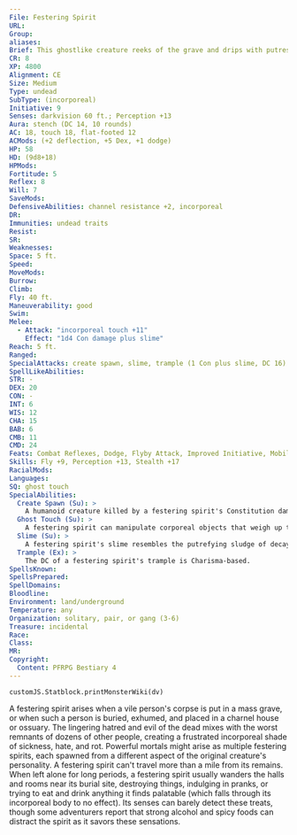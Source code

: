 ```yaml
---
File: Festering Spirit
URL: 
Group: 
aliases: 
Brief: This ghostlike creature reeks of the grave and drips with putrescent goo.
CR: 8
XP: 4800
Alignment: CE
Size: Medium
Type: undead
SubType: (incorporeal)
Initiative: 9
Senses: darkvision 60 ft.; Perception +13
Aura: stench (DC 14, 10 rounds)
AC: 18, touch 18, flat-footed 12
ACMods: (+2 deflection, +5 Dex, +1 dodge)
HP: 58
HD: (9d8+18)
HPMods: 
Fortitude: 5
Reflex: 8
Will: 7
SaveMods: 
DefensiveAbilities: channel resistance +2, incorporeal
DR: 
Immunities: undead traits
Resist: 
SR: 
Weaknesses: 
Space: 5 ft.
Speed: 
MoveMods: 
Burrow: 
Climb: 
Fly: 40 ft.
Maneuverability: good
Swim: 
Melee: 
  - Attack: "incorporeal touch +11"
    Effect: "1d4 Con damage plus slime"
Reach: 5 ft.
Ranged: 
SpecialAttacks: create spawn, slime, trample (1 Con plus slime, DC 16)
SpellLikeAbilities: 
STR: -
DEX: 20
CON: -
INT: 6
WIS: 12
CHA: 15
BAB: 6
CMB: 11
CMD: 24
Feats: Combat Reflexes, Dodge, Flyby Attack, Improved Initiative, Mobility
Skills: Fly +9, Perception +13, Stealth +17
RacialMods: 
Languages: 
SQ: ghost touch
SpecialAbilities:
  Create Spawn (Su): >
    A humanoid creature killed by a festering spirit's Constitution damage becomes a festering spirit under the control of its killer in 1d4 days. Giving the corpse a proper burial (or cremation) prevents it from becoming a festering spirit.
  Ghost Touch (Su): >
    A festering spirit can manipulate corporeal objects that weigh up to 25 pounds as if those objects had the ghost touch special ability.
  Slime (Su): >
    A festering spirit's slime resembles the putrefying sludge of decaying corpses. Any creature that is hit by the spirit's incorporeal touch attack, passes through its square, or hits it with a natural weapon or unarmed strike must attempt a DC 16 Fortitude save. On a failure, the creature is nauseated for 1d4 rounds, and on a success the creature is staggered for 1 round. A festering spirit's slime persists on objects and creatures for 1d10 minutes but has no harmful effect after its initial contact. Creatures immune to poison or disease are immune to this ability. The save DC is Charisma-based.
  Trample (Ex): >
    The DC of a festering spirit's trample is Charisma-based.
SpellsKnown: 
SpellsPrepared: 
SpellDomains: 
Bloodline: 
Environment: land/underground
Temperature: any
Organization: solitary, pair, or gang (3-6)
Treasure: incidental
Race: 
Class: 
MR: 
Copyright:
  Content: PFRPG Bestiary 4
---
```

```dataviewjs
customJS.Statblock.printMonsterWiki(dv)
```
A festering spirit arises when a vile person's corpse is put in a mass grave, or when such a person is buried, exhumed, and placed in a charnel house or ossuary. The lingering hatred and evil of the dead mixes with the worst remnants of dozens of other people, creating a frustrated incorporeal shade of sickness, hate, and rot. Powerful mortals might arise as multiple festering spirits, each spawned from a different aspect of the original creature's personality. A festering spirit can't travel more than a mile from its remains. When left alone for long periods, a festering spirit usually wanders the halls and rooms near its burial site, destroying things, indulging in pranks, or trying to eat and drink anything it finds palatable (which falls through its incorporeal body to no effect). Its senses can barely detect these treats, though some adventurers report that strong alcohol and spicy foods can distract the spirit as it savors these sensations.
